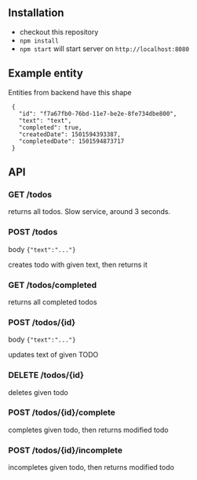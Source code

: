Installation
-----------------
- checkout this repository
- `npm install`
- `npm start` will start server on `http://localhost:8080`

Example entity
-----------------
Entities from backend have this shape

```
 {
   "id": "f7a67fb0-76bd-11e7-be2e-8fe734dbe800",
   "text": "text",
   "completed": true,
   "createdDate": 1501594393387,
   "completedDate": 1501594873717
 }
```

API
-----------------
 ### GET /todos
 returns all todos. Slow service, around 3 seconds.
 
 ### POST /todos
 body `{"text":"..."}`
 
 creates todo with given text, then returns it
 
 ### GET /todos/completed
 returns all completed todos
 
 ### POST /todos/{id}
 body `{"text":"..."}`
 
 updates text of given TODO
 
 ### DELETE /todos/{id}
 deletes given todo
  
 ### POST /todos/{id}/complete
 completes given todo, then returns modified todo
 
 ### POST /todos/{id}/incomplete
 incompletes given todo, then returns modified todo
